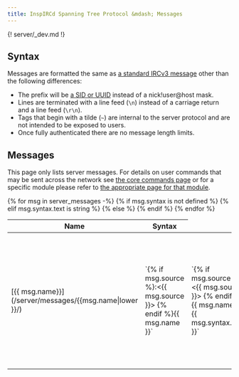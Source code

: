 ```yaml
---
title: InspIRCd Spanning Tree Protocol &mdash; Messages
---
```


{! server/_dev.md !}


## Syntax

Messages are formatted the same as [a standard IRCv3 message](https://ircv3.net/specs/extensions/message-tags.html#format) other than the following differences:

- The prefix will be [a SID or UUID](/server/concepts/#uuids) instead of a nick!user@host mask.
- Lines are terminated with a line feed (`\n`) instead of a carriage return and a line feed (`\r\n`).
- Tags that begin with a tilde (`~`) are internal to the server protocol and are not intended to be exposed to users.
- Once fully authenticated there are no message length limits.

## Messages

This page only lists server messages. For details on user commands that may be sent across the network see [the core commands page](/3/commands) or for a specific module please refer to [the appropriate page for that module](/3/modules).

<table markdown="1">
<thead>
<tr>
<th>Name</th>
<th>Syntax</th>
</tr>
</thead>
{% for msg in server_messages -%}
<tr markdown="1">
<td markdown="1">[{{ msg.name}}](/server/messages/{{msg.name|lower }}/)</td>
{% if msg.syntax is not defined %}
<td markdown="1">`{% if msg.source %}:<{{ msg.source }}> {% endif %}{{ msg.name }}`</td>
{% elif msg.syntax.text is string %}
<td markdown="1">`{% if msg.source %}:<{{ msg.source }}> {% endif %}{{ msg.name }} {{ msg.syntax.text }}`</td>
{% else %}
<td markdown="1">{% for syntax in msg.syntax.text %}`{% if syntax.startswith("^") %}{{ msg.name }} {{ syntax[1:] }}{% else %}{% if msg.source %}:<{{ msg.source }}> {% endif %}{{ msg.name }} {{ syntax }}{% endif %}`{% if not loop.last %}<br>{% endif %}{% endfor %}</td>
{% endif %}
</tr>
{% endfor %}
</tbody>
</table>
